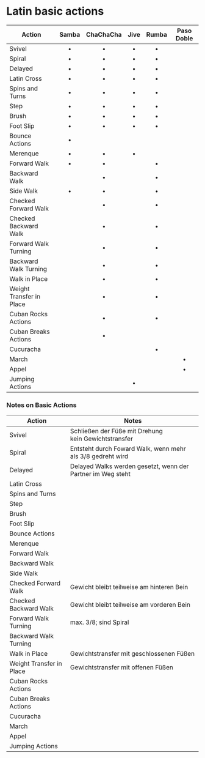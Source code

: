 # Latin basic actions

| Action                   | Samba | ChaChaCha | Jive | Rumba | Paso Doble |
| ------------------------ |:-----:|:---------:|:----:|:-----:|:----------:|
| Svivel                   |   •   |     •     |  •   |   •   |            |
| Spiral                   |   •   |     •     |  •   |   •   |            |
| Delayed                  |   •   |     •     |  •   |   •   |            |
| Latin Cross              |   •   |     •     |  •   |   •   |            |
| Spins and Turns          |   •   |     •     |  •   |   •   |            |
| Step                     |   •   |     •     |  •   |   •   |            |
| Brush                    |   •   |     •     |  •   |   •   |            |
| Foot Slip                |   •   |     •     |  •   |   •   |            |
| Bounce Actions           |   •   |           |      |       |            |
| Merenque                 |   •   |     •     |  •   |       |            |
| Forward Walk             |   •   |     •     |      |   •   |            |
| Backward Walk            |       |     •     |      |   •   |            |
| Side Walk                |   •   |     •     |      |   •   |            |
| Checked Forward Walk     |       |     •     |      |   •   |            |
| Checked Backward Walk    |       |     •     |      |   •   |            |
| Forward Walk Turning     |       |     •     |      |   •   |            |
| Backward Walk Turning    |       |     •     |      |   •   |            |
| Walk in Place            |       |     •     |      |   •   |            |
| Weight Transfer in Place |       |     •     |      |   •   |            |
| Cuban Rocks Actions      |       |     •     |      |   •   |            |
| Cuban Breaks Actions     |       |     •     |      |       |            |
| Cucuracha                |       |           |      |   •   |            |
| March                    |       |           |      |       |     •      |
| Appel                    |       |           |      |       |     •      |
| Jumping Actions          |       |           |  •   |       |            |

### Notes on Basic Actions

| Action                   | Notes                                                       |
| ------------------------ | ----------------------------------------------------------- |
| Svivel                   | Schließen der Füße mit Drehung<br/>kein Gewichtstransfer    |
| Spiral                   | Entsteht durch Foward Walk, wenn mehr als 3/8 gedreht wird  |
| Delayed                  | Delayed Walks werden gesetzt, wenn der Partner im Weg steht |
| Latin Cross              |                                                             |
| Spins and Turns          |                                                             |
| Step                     |                                                             |
| Brush                    |                                                             |
| Foot Slip                |                                                             |
| Bounce Actions           |                                                             |
| Merenque                 |                                                             |
| Forward Walk             |                                                             |
| Backward Walk            |                                                             |
| Side Walk                |                                                             |
| Checked Forward Walk     | Gewicht bleibt teilweise am hinteren Bein                   |
| Checked Backward Walk    | Gewicht bleibt teilweise am vorderen Bein                   |
| Forward Walk Turning     | max. 3/8; sind Spiral                                       |
| Backward Walk Turning    |                                                             |
| Walk in Place            | Gewichtstransfer mit geschlossenen Füßen                    |
| Weight Transfer in Place | Gewichtstransfer mit offenen Füßen                          |
| Cuban Rocks Actions      |                                                             |
| Cuban Breaks Actions     |                                                             |
| Cucuracha                |                                                             |
| March                    |                                                             |
| Appel                    |                                                             |
| Jumping Actions          |                                                             |
